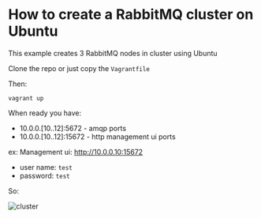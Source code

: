 How to create a RabbitMQ cluster on Ubuntu
==

This example creates 3 RabbitMQ nodes in cluster using Ubuntu

Clone the repo or just copy the `Vagrantfile`

Then:
```
vagrant up 
```


When ready you have:
 - 10.0.0.[10..12]:5672 - amqp ports
 - 10.0.0.[10..12]:15672 - http management ui ports
 
ex: Management ui:
http://10.0.0.10:15672

- user name: `test`
- password: `test`

So:

![cluster](https://raw.githubusercontent.com/Gsantomaggio/rabbitmq-utils/master/rabbitmq-suse/vagrant_cluster/img/cluster.png)

